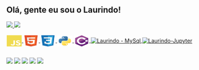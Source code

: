 ## Olá, gente eu sou o Laurindo!
 <div>
  <a href="https://github.com/laurindodumba">
  <img height="180em" src="https://github-readme-stats.vercel.app/api?username=laurindodumba&show_icons=true&theme=dracula&include_all_commits=true&count_private=true"/>
  <img height="180em" src="https://github-readme-stats.vercel.app/api/top-langs/?username=laurindodumba&layout=compact&langs_count=7&theme=dracula"/>
</div>
<div style="display: inline_block"><br>
  <img align="center" alt="Laurindo-Js" height="30" width="40" src="https://raw.githubusercontent.com/devicons/devicon/master/icons/javascript/javascript-plain.svg">
  <img align="center" alt="Laurindo-HTML" height="30" width="40" src="https://raw.githubusercontent.com/devicons/devicon/master/icons/html5/html5-original.svg">
  <img align="center" alt="Laurindo-CSS" height="30" width="40" src="https://raw.githubusercontent.com/devicons/devicon/master/icons/css3/css3-original.svg">
  <img align="center" alt="Laurindo-Python" height="30" width="40" src="https://raw.githubusercontent.com/devicons/devicon/master/icons/python/python-original.svg">
  <img align="center" alt="Laurindo-Csharp" height="30" width="40" src="https://raw.githubusercontent.com/devicons/devicon/master/icons/csharp/csharp-original.svg">
  <img align="center" alt="Laurindo - MySql" height="50" width="50" src="https://cdn.jsdelivr.net/gh/devicons/devicon/icons/mysql/mysql-plain-wordmark.svg" src="https://cdn.jsdelivr.net/gh/devicons/devicon/icons/mysql/mysql-plain-wordmark.svg">
  <img align="center" alt="Laurindo-Jupyter" heigth="45" width="50" <img ng-src="https://cdn.jsdelivr.net/gh/devicons/devicon/icons/jupyter/jupyter-original-wordmark.svg" src="https://cdn.jsdelivr.net/gh/devicons/devicon/icons/jupyter/jupyter-original-wordmark.svg">
  </div>
  
  ##
 
<div> 
  <a href="https://www.youtube.com/channel/UC_-uuuZbY0AAt9CViNzvc-Q" target="_blank"><img src="https://img.shields.io/badge/YouTube-FF0000?style=for-the-badge&logo=youtube&logoColor=white" target="_blank"></a>
  <a href="https://www.instagram.com/mwandumba/" target="_blank"><img src="https://img.shields.io/badge/-Instagram-%23E4405F?style=for-the-badge&logo=instagram&logoColor=white" target="_blank"></a>
 <a "Laurindo#9321target="_blank"><img src="https://img.shields.io/badge/Discord-7289DA?style=for-the-badge&logo=discord&logoColor=white" target="_blank"></a> 
  <a href = "mailto:controlea9@gmail"><img src="https://img.shields.io/badge/-Gmail-%23333?style=for-the-badge&logo=gmail&logoColor=white" target="_blank"></a>
  <a href="https://www.linkedin.com/in/rafaella-ballerini-45875016a" target="_blank"><img src="https://img.shields.io/badge/-LinkedIn-%230077B5?style=for-the-badge&logo=linkedin&logoColor=white" target="_blank"></a> 
 
 
</div>
